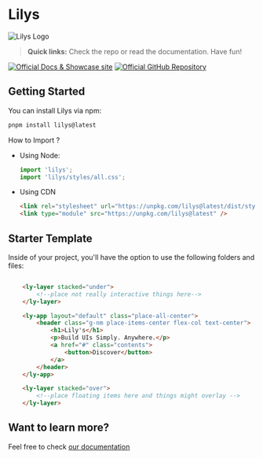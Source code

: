 # Lilys

![Lilys Logo](https://github.com/withastro/astro/assets/2244813/a0a5533c-a856-4198-8470-2d67b1d7c554)

> **Quick links:** Check the repo or read the documentation. Have fun!

[![Official Docs & Showcase site](https://img.shields.io/badge/Powered%20by-Vercel-black.svg?style=for-the-badge&logo=vercel)](https://uwc.vercel.app/)
[![Official GitHub Repository](https://img.shields.io/badge/Open%20in-GitHub-black.svg?style=for-the-badge&logo=github)](https://github.com/LUHMLLO/lilys)

## Getting Started

You can install Lilys via npm:

```sh
pnpm install lilys@latest
```

How to Import ?

- Using Node:

    ```js
    import 'lilys';
    import 'lilys/styles/all.css';
    ```

- Using CDN

    ```html
    <link rel="stylesheet" url="https://unpkg.com/lilys@latest/dist/styles/all.css" />
    <link type="module" src="https://unpkg.com/lilys@latest" />
    ```

## Starter Template

Inside of your project, you'll have the option to use the following folders and
files:

```html

    <ly-layer stacked="under">
        <!--place not really interactive things here-->
    </ly-layer>

    <ly-app layout="default" class="place-all-center">
        <header class="g-nm place-items-center flex-col text-center">
            <h1>Lily's</h1>
            <p>Build UIs Simply. Anywhere.</p>
            <a href="#" class="contents">
                <button>Discover</button>
            </a>
        </header>
    </ly-app>

    <ly-layer stacked="over">
        <!--place floating items here and things might overlay -->
    </ly-layer>

```

## Want to learn more?

Feel free to check [our documentation](https://uwc.vercel.app/docs/)
